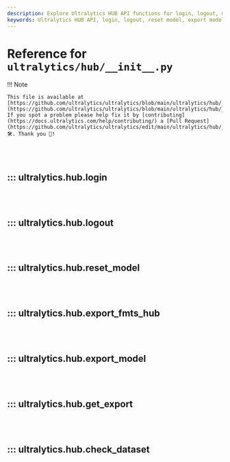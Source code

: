 ```yaml
---
description: Explore Ultralytics HUB API functions for login, logout, model reset, export, and dataset checks. Enhance your YOLO workflows with these essential utilities.
keywords: Ultralytics HUB API, login, logout, reset model, export model, check dataset, YOLO, machine learning
---
```


# Reference for `ultralytics/hub/__init__.py`

!!! Note

    This file is available at [https://github.com/ultralytics/ultralytics/blob/main/ultralytics/hub/__init__.py](https://github.com/ultralytics/ultralytics/blob/main/ultralytics/hub/__init__.py). If you spot a problem please help fix it by [contributing](https://docs.ultralytics.com/help/contributing/) a [Pull Request](https://github.com/ultralytics/ultralytics/edit/main/ultralytics/hub/__init__.py) 🛠️. Thank you 🙏!

<br><br>

## ::: ultralytics.hub.login

<br><br>

## ::: ultralytics.hub.logout

<br><br>

## ::: ultralytics.hub.reset_model

<br><br>

## ::: ultralytics.hub.export_fmts_hub

<br><br>

## ::: ultralytics.hub.export_model

<br><br>

## ::: ultralytics.hub.get_export

<br><br>

## ::: ultralytics.hub.check_dataset

<br><br>